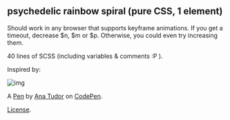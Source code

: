 psychedelic rainbow spiral (pure CSS, 1 element)
------------------------------------------------
Should work in any browser that supports keyframe animations. If you get a timeout, decrease $n, $m or $p. Otherwise, you could even try increasing them. 

40 lines of SCSS (including variables & comments :P ).

Inspired by: 

![img][1]

[1]:http://i.imgur.com/vupMLYc.jpg

A [Pen](http://codepen.io/thebabydino/pen/JHtnG) by [Ana Tudor](http://codepen.io/thebabydino) on [CodePen](http://codepen.io/).

[License](http://codepen.io/thebabydino/pen/JHtnG/license).